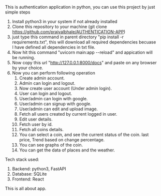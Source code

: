 This is authentication application in python, you can use this project by just simple steps

1. Install python3 in your system if not already installed
2. Clone this repository to your machine (git clone https://github.com/prajvalbhale/AUTHENTICATION-APP)
3. just type this command in parent directory "pip install -r requirements.txt", this will download all required dependencies becuase I have defined all dependencies in txt file.
4. Now hit this command "uvicorn main:app --reload" and appication will be running.
5. Now copy this url "http://127.0.0.1:8000/docs" and paste on any browser by your choice.
6. Now you can perform following operation
     01. Create admin account.
     02. Admin can login and logout.
     03. Now create user account (Under admin login).
     04. User can login and logout.
     05. User/admin can login with google.
     06. User/admin can signup with google.
     07. User/admin can edit and upload image.
     08. Fetch all users created by current logged in user.
     09. Edit user details.
     10. Fetch user by id.
     11. Fetch all coins details.
     12. You can select a coin, and see the current status of the coin. last price, Trend based on change percentage.
     13. You can see graphs of the coin.
     14. You can get the data of places and the weather.
  
Tech stack used:
  1. Backend: python3, FastAPI
  2. Database: SQLite
  3. Frontend: React


This is all about app.

